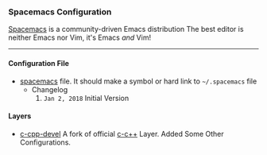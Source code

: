 ### Spacemacs Configuration
[Spacemacs]("http://spacemacs.org/") is a community-driven Emacs distribution  The best editor is neither Emacs nor Vim, it's Emacs *and* Vim!

---
#### Configuration File
* [spacemacs](./spacemacs) file. It should make a symbol or hard link to `~/.spacemacs` file
    * Changelog
        1. `Jan 2, 2018` Initial Version

#### Layers
* [c-cpp-devel](layers/c-cpp-devel)  A fork of official [c-c++](https://github.com/syl20bnr/spacemacs/tree/master/layers/%2Blang/c-c%2B%2B) Layer. Added Some Other Configurations.
